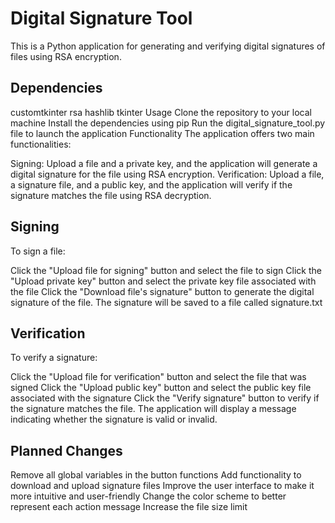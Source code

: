 # Digital Signature Tool
This is a Python application for generating and verifying digital signatures of files using RSA encryption.

## Dependencies
customtkinter
rsa
hashlib
tkinter
Usage
Clone the repository to your local machine
Install the dependencies using pip
Run the digital_signature_tool.py file to launch the application
Functionality
The application offers two main functionalities:

Signing: Upload a file and a private key, and the application will generate a digital signature for the file using RSA encryption.
Verification: Upload a file, a signature file, and a public key, and the application will verify if the signature matches the file using RSA decryption.
## Signing
To sign a file:

Click the "Upload file for signing" button and select the file to sign
Click the "Upload private key" button and select the private key file associated with the file
Click the "Download file's signature" button to generate the digital signature of the file. The signature will be saved to a file called signature.txt
## Verification
To verify a signature:

Click the "Upload file for verification" button and select the file that was signed
Click the "Upload public key" button and select the public key file associated with the signature
Click the "Verify signature" button to verify if the signature matches the file. The application will display a message indicating whether the signature is valid or invalid.
## Planned Changes
Remove all global variables in the button functions
Add functionality to download and upload signature files
Improve the user interface to make it more intuitive and user-friendly
Change the color scheme to better represent each action message
Increase the file size limit
